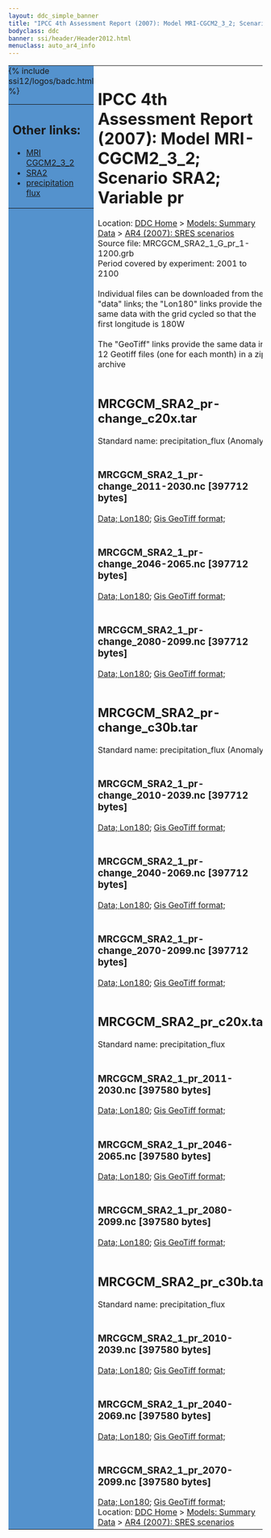 ```yaml
---
layout: ddc_simple_banner
title: "IPCC 4th Assessment Report (2007): Model MRI-CGCM2_3_2; Scenario SRA2; Variable pr"
bodyclass: ddc
banner: ssi/header/Header2012.html
menuclass: auto_ar4_info
---
```



<table width="100%" border="0" cellspacing="0" cellpadding="0" style="border-collapse: collapse;">
<tr style="margin:0;padding:0;border:0;">
<td style="margin:0;padding:0;border:0;height:1pt;width:150pt;background:#5492CD;" valign="top" >

<div id="lh-col2" class="auto_ar4_info">
<table class="menumain" bgcolor="#5492CD" cellspacing="0" width="100%" border="0">
<tr><td>
<h2> Other links:</h2>
<ul>
<li><a href="/auto/ar4/model-MRI-CGCM2_3_2.html">MRI<br/>CGCM2_3_2</a></li>
<li><a href="/auto/ar4/scenario-SRA2.html">SRA2</a></li>
<li><a href="/auto/ar4/var-precipitation_flux.html">precipitation flux</a></li>
</ul>
</td></tr>
{% include ssi12/logos/badc.html %}
</table>
</div>
</td>
<td><h1>IPCC 4th Assessment Report (2007): Model MRI-CGCM2_3_2; Scenario SRA2; Variable pr</h1>

<!-- Breadcrumb1 -->
<div id="breadcrumb1" align="left">
Location: <a href="/index.html">DDC Home</a> > <a href="/sim/gcm_clim/">Models: Summary Data</a>
> <a href="/sim/gcm_clim/SRES_AR4/index.html">AR4 (2007): SRES scenarios</a>
</div>
<!-- End of Breadcrumb1 -->Source file: MRCGCM_SRA2_1_G_pr_1-1200.grb
<br/>
Period covered by experiment: 2001 to 2100<br/>
<br/>Individual files can be downloaded from the "data" links; the "Lon180" links provide the same data
         with the grid cycled so that the first longitude is 180W<br/>
<br/>The "GeoTiff" links provide the same data in 12 Geotiff files (one for each month)
          in a zip archive<br/>
<br/><h2>MRCGCM_SRA2_pr-change_c20x.tar</h2>
Standard name: precipitation_flux (Anomaly)<br>
<br/><h3>MRCGCM_SRA2_1_pr-change_2011-2030.nc [397712 bytes]</h3>
<a href="http://apps.ipcc-data.org/cgi-bin/downl/ar4_nc/pr/MRCGCM_SRA2_1_pr-change_2011-2030.nc">Data; </a><a href="http://apps.ipcc-data.org/cgi-bin/downl/ar4_nc/pr/MRCGCM_SRA2_1_pr-change_2011-2030.cyto180.nc"> Lon180</a>; <a href="/cgi-bin/downl/ar4_tif/pr/MRCGCM_SRA2_1_pr-change_2011-2030.zip">Gis GeoTiff format; </a><br/>
<br/><h3>MRCGCM_SRA2_1_pr-change_2046-2065.nc [397712 bytes]</h3>
<a href="http://apps.ipcc-data.org/cgi-bin/downl/ar4_nc/pr/MRCGCM_SRA2_1_pr-change_2046-2065.nc">Data; </a><a href="http://apps.ipcc-data.org/cgi-bin/downl/ar4_nc/pr/MRCGCM_SRA2_1_pr-change_2046-2065.cyto180.nc"> Lon180</a>; <a href="/cgi-bin/downl/ar4_tif/pr/MRCGCM_SRA2_1_pr-change_2046-2065.zip">Gis GeoTiff format; </a><br/>
<br/><h3>MRCGCM_SRA2_1_pr-change_2080-2099.nc [397712 bytes]</h3>
<a href="http://apps.ipcc-data.org/cgi-bin/downl/ar4_nc/pr/MRCGCM_SRA2_1_pr-change_2080-2099.nc">Data; </a><a href="http://apps.ipcc-data.org/cgi-bin/downl/ar4_nc/pr/MRCGCM_SRA2_1_pr-change_2080-2099.cyto180.nc"> Lon180</a>; <a href="/cgi-bin/downl/ar4_tif/pr/MRCGCM_SRA2_1_pr-change_2080-2099.zip">Gis GeoTiff format; </a><br/>
<br/><h2>MRCGCM_SRA2_pr-change_c30b.tar</h2>
Standard name: precipitation_flux (Anomaly)<br>
<br/><h3>MRCGCM_SRA2_1_pr-change_2010-2039.nc [397712 bytes]</h3>
<a href="http://apps.ipcc-data.org/cgi-bin/downl/ar4_nc/pr/MRCGCM_SRA2_1_pr-change_2010-2039.nc">Data; </a><a href="http://apps.ipcc-data.org/cgi-bin/downl/ar4_nc/pr/MRCGCM_SRA2_1_pr-change_2010-2039.cyto180.nc"> Lon180</a>; <a href="/cgi-bin/downl/ar4_tif/pr/MRCGCM_SRA2_1_pr-change_2010-2039.zip">Gis GeoTiff format; </a><br/>
<br/><h3>MRCGCM_SRA2_1_pr-change_2040-2069.nc [397712 bytes]</h3>
<a href="http://apps.ipcc-data.org/cgi-bin/downl/ar4_nc/pr/MRCGCM_SRA2_1_pr-change_2040-2069.nc">Data; </a><a href="http://apps.ipcc-data.org/cgi-bin/downl/ar4_nc/pr/MRCGCM_SRA2_1_pr-change_2040-2069.cyto180.nc"> Lon180</a>; <a href="/cgi-bin/downl/ar4_tif/pr/MRCGCM_SRA2_1_pr-change_2040-2069.zip">Gis GeoTiff format; </a><br/>
<br/><h3>MRCGCM_SRA2_1_pr-change_2070-2099.nc [397712 bytes]</h3>
<a href="http://apps.ipcc-data.org/cgi-bin/downl/ar4_nc/pr/MRCGCM_SRA2_1_pr-change_2070-2099.nc">Data; </a><a href="http://apps.ipcc-data.org/cgi-bin/downl/ar4_nc/pr/MRCGCM_SRA2_1_pr-change_2070-2099.cyto180.nc"> Lon180</a>; <a href="/cgi-bin/downl/ar4_tif/pr/MRCGCM_SRA2_1_pr-change_2070-2099.zip">Gis GeoTiff format; </a><br/>
<br/><h2>MRCGCM_SRA2_pr_c20x.tar</h2>
Standard name: precipitation_flux<br>
<br/><h3>MRCGCM_SRA2_1_pr_2011-2030.nc [397580 bytes]</h3>
<a href="http://apps.ipcc-data.org/cgi-bin/downl/ar4_nc/pr/MRCGCM_SRA2_1_pr_2011-2030.nc">Data; </a><a href="http://apps.ipcc-data.org/cgi-bin/downl/ar4_nc/pr/MRCGCM_SRA2_1_pr_2011-2030.cyto180.nc"> Lon180</a>; <a href="/cgi-bin/downl/ar4_tif/pr/MRCGCM_SRA2_1_pr_2011-2030.zip">Gis GeoTiff format; </a><br/>
<br/><h3>MRCGCM_SRA2_1_pr_2046-2065.nc [397580 bytes]</h3>
<a href="http://apps.ipcc-data.org/cgi-bin/downl/ar4_nc/pr/MRCGCM_SRA2_1_pr_2046-2065.nc">Data; </a><a href="http://apps.ipcc-data.org/cgi-bin/downl/ar4_nc/pr/MRCGCM_SRA2_1_pr_2046-2065.cyto180.nc"> Lon180</a>; <a href="/cgi-bin/downl/ar4_tif/pr/MRCGCM_SRA2_1_pr_2046-2065.zip">Gis GeoTiff format; </a><br/>
<br/><h3>MRCGCM_SRA2_1_pr_2080-2099.nc [397580 bytes]</h3>
<a href="http://apps.ipcc-data.org/cgi-bin/downl/ar4_nc/pr/MRCGCM_SRA2_1_pr_2080-2099.nc">Data; </a><a href="http://apps.ipcc-data.org/cgi-bin/downl/ar4_nc/pr/MRCGCM_SRA2_1_pr_2080-2099.cyto180.nc"> Lon180</a>; <a href="/cgi-bin/downl/ar4_tif/pr/MRCGCM_SRA2_1_pr_2080-2099.zip">Gis GeoTiff format; </a><br/>
<br/><h2>MRCGCM_SRA2_pr_c30b.tar</h2>
Standard name: precipitation_flux<br>
<br/><h3>MRCGCM_SRA2_1_pr_2010-2039.nc [397580 bytes]</h3>
<a href="http://apps.ipcc-data.org/cgi-bin/downl/ar4_nc/pr/MRCGCM_SRA2_1_pr_2010-2039.nc">Data; </a><a href="http://apps.ipcc-data.org/cgi-bin/downl/ar4_nc/pr/MRCGCM_SRA2_1_pr_2010-2039.cyto180.nc"> Lon180</a>; <a href="/cgi-bin/downl/ar4_tif/pr/MRCGCM_SRA2_1_pr_2010-2039.zip">Gis GeoTiff format; </a><br/>
<br/><h3>MRCGCM_SRA2_1_pr_2040-2069.nc [397580 bytes]</h3>
<a href="http://apps.ipcc-data.org/cgi-bin/downl/ar4_nc/pr/MRCGCM_SRA2_1_pr_2040-2069.nc">Data; </a><a href="http://apps.ipcc-data.org/cgi-bin/downl/ar4_nc/pr/MRCGCM_SRA2_1_pr_2040-2069.cyto180.nc"> Lon180</a>; <a href="/cgi-bin/downl/ar4_tif/pr/MRCGCM_SRA2_1_pr_2040-2069.zip">Gis GeoTiff format; </a><br/>
<br/><h3>MRCGCM_SRA2_1_pr_2070-2099.nc [397580 bytes]</h3>
<a href="http://apps.ipcc-data.org/cgi-bin/downl/ar4_nc/pr/MRCGCM_SRA2_1_pr_2070-2099.nc">Data; </a><a href="http://apps.ipcc-data.org/cgi-bin/downl/ar4_nc/pr/MRCGCM_SRA2_1_pr_2070-2099.cyto180.nc"> Lon180</a>; <a href="/cgi-bin/downl/ar4_tif/pr/MRCGCM_SRA2_1_pr_2070-2099.zip">Gis GeoTiff format; </a><br/>
<!-- Breadcrumb2 -->
<div id="breadcrumb2" align="left">
Location: <a href="/index.html">DDC Home</a> > <a href="/sim/gcm_clim/">Models: Summary Data</a>
> <a href="/sim/gcm_clim/SRES_AR4/index.html">AR4 (2007): SRES scenarios</a>
</div>
<!-- End of Breadcrumb2 --></td></tr></table>
